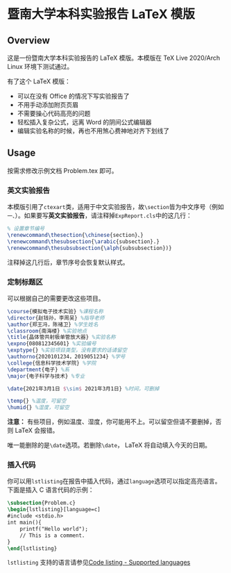 # 暨南大学本科实验报告 LaTeX 模版

## Overview

这是一份暨南大学本科实验报告的 LaTeX 模版。本模版在 TeX Live 2020/Arch Linux 环境下测试通过。

有了这个 LaTeX 模版：

- 可以在没有 Office 的情况下写实验报告了
- 不用手动添加附页页眉
- 不需要操心代码高亮的问题
- 轻松插入复杂公式，远离 Word 的阴间公式编辑器
- 编辑实验名称的时候，再也不用煞心费神地对齐下划线了

## Usage

按需求修改示例文档 Problem.tex 即可。

### 英文实验报告

本模版引用了`ctexart`类，适用于中文实验报告，故`\section`皆为中文序号（例如 `一、`）。如果要写**英文实验报告**，请注释掉`ExpReport.cls`中的这几行：

```LaTeX
% 设置章节编号
\renewcommand\thesection{\chinese{section}、}
\renewcommand\thesubsection{\arabic{subsection}.}
\renewcommand\thesubsubsection{\alph{subsubsection})}
```

注释掉这几行后，章节序号会恢复默认样式。

### 定制标题区

可以根据自己的需要更改这些项目。

```LaTeX
\course{模拟电子技术实验} %课程名称
\director{赵钱孙，李周吴} %指导老师
\author{郑王冯，陈禇卫} %学生姓名
\classroom{南海楼} %实验地点
\title{晶体管共射极单管放大器} %实验名称
\expno{080812345601} %实验编号
\exptype{} %实验项目类型，没有要求的话请留空
\authorno{2020101234，2019051234} %学号
\college{信息科学技术学院} %学院
\department{电子} %系
\major{电子科学与技术} %专业

\date{2021年3月1日 $\sim$ 2021年3月1日} %时间，可删掉

\temp{} %温度，可留空
\humid{} %湿度，可留空
```

**注意：** 有些项目，例如温度、湿度，你可能用不上。可以留空但请不要删掉，否则 LaTeX 会报错。

唯一能删除的是`\date`选项。若删除`\date`， LaTeX 将自动填入今天的日期。

### 插入代码

你可以用`lstlisting`在报告中插入代码，通过`language`选项可以指定高亮语言。下面是插入 C 语言代码的示例：

```LaTeX
\subsection{Problem.c}
\begin{lstlisting}[language=c]
#include <stdio.h>
int main(){
    printf("Hello world");
    // This is a comment.
}
\end{lstlisting}
```

`lstlisting` 支持的语言请参见[Code listing - Supported languages](https://pt.overleaf.com/learn/latex/Code_listing#Supported_languages)